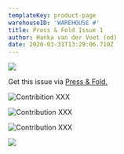```yaml
---
templateKey: product-page
warehouseID: 'WAREHOUSE #'
title: Press & Fold Issue 1
author: Hanka van der Voet (ed)
date: 2020-03-31T13:29:06.710Z
---
```

![](/img/pf_mock_up-issue-luxury-0.jpg)

Get this issue via [Press & Fold.](http://pressandfoldmagazine.com)



![Contribition XXX](/img/pf_mock_up-issue-luxury-1a.jpg "Contribition XXX")

![Contribution XXX](/img/pf_mock_up-issue-luxury-13.jpg "Contribution XXX")



![Contribution XXX](/img/pf_mock_up-issue-luxury-11.jpg "Contribution XXX")



![](/img/09_press-fold01_photo_anoukbeckers.jpg)
